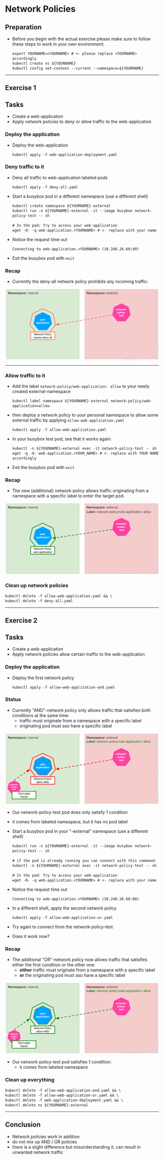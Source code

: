# Network Policies

## Preparation

* Before you begin with the actual exercise please make sure to follow these steps to work in your own environment:

  ```shell
  export YOURNAME=<YOURNAME> # <- please replace <YOURNAME> accordingly
  kubectl create ns ${YOURNAME}
  kubectl config set-context --current --namespace=${YOURNAME}
  ```

---

## Exercise 1

## Tasks

* Create a web-application
* Apply network policies to deny or allow traffic to the web-application

### Deploy the application

* Deploy the web-application

  ```shell
  kubectl apply -f web-application-deployment.yaml
  ```

### Deny traffic to it

* Deny all traffic to web-application labeled pods

  ```shell
  kubectl apply -f deny-all.yaml
  ```

* Start a busybox pod in a different namespace (use a different shell)

  ```shell
  kubectl create namespace ${YOURNAME}-external
  kubectl run -n ${YOURNAME}-external -it --image busybox network-policy-test -- sh
  
  # In the pod: Try to access your web-application
  wget -O- -q web-application.<YOURNAME> # <- replace with your name
  ```

* Notice the request time out

  ```text
  Connecting to web-application.<YOURNAME> (10.240.26.60:80)
  ```

* Exit the busybox pod with `exit`

### Recap

* Currently the deny-all network policy prohibits any incoming traffic: 

![Network Policy](img/netpol-exercise1-start.png)

---

### Allow traffic to it

* Add the label `network-policy/web-application: allow` to your newly created external-namespace

  ```shell
  kubectl label namespace ${YOURNAME}-external network-policy/web-application=allow
  ```

* then deploy a network policy to your personal namespace to allow some external traffic by applying `allow-web-application.yaml`

  ```shell
  kubectl apply -f allow-web-application.yaml
  ```

* In your busybox test pod, see that it works again:

  ```shell
  kubectl -n ${YOURNAME}-external exec -it network-policy-test -- sh
  wget -q -O- web-application.<YOUR_NAME> # <- replace with YOUR NAME accordingly
  ```

* Exit the busybox pod with `exit`

### Recap

* The new (additional) network policy allows traffic originating from a namespace with a specific label
to enter the target pod. 

![Network Policy](img/netpol-exercise1-finish.png)


### Clean up network policies

  ```shell
  kubectl delete -f allow-web-application.yaml && \
  kubectl delete -f deny-all.yaml
  ```

---

## Exercise 2

## Tasks

* Create a web-application
* Apply network policies allow certain traffic to the web-application

### Deploy the application

* Deploy the first network policy

  ```shell
  kubectl apply -f allow-web-application-and.yaml
  ```

### Status

* Currently "AND"-network policy only allows traffic that satisfies both conditions at the same time: 
  * traffic must originate from a namespace with a specific label
  * originating pod must aso have a specific label

![Network Policy](img/netpol-exercise2-AND-start.png)

* Our network-policy-test pod does only satisfy 1 condition
* it comes from labeled namespace, but it has no pod label

* Start a busybox pod in your "-external" namespace (use a different shell)

  ```shell
  kubectl run -n ${YOURNAME}-external -it --image busybox network-policy-test -- sh
  
  # if the pod is already running you can connect with this command:
  kubectl -n ${YOURNAME}-external exec -it network-policy-test -- sh
  
  # In the pod: Try to access your web-application
  wget -O- -q web-application.<YOURNAME> # <- replace with your name
  ```

* Notice the request time out

  ```text
  Connecting to web-application.<YOURNAME> (10.240.26.60:80)
  ```

* In a different shell, apply the second network policy

  ```shell
  kubectl apply -f allow-web-application-or.yaml
  ```

* Try again to connect from the network-policy-test
* Does it work now?

### Recap

* The additional "OR"-network policy now allows traffic that satisfies either the first condition
or the other one: 
  * **either** traffic must originate from a namespace with a specific label
  * **or** the originating pod must aso have a specific label
  
![Network Policy](img/netpol-exercise2-OR-finish.png)

* Our network-policy-test pod satisfies 1 condition:
  * it comes from labeled namespace

### Clean up everything

  ```shell
  kubectl delete -f allow-web-application-and.yaml && \
  kubectl delete -f allow-web-application-or.yaml && \
  kubectl delete -f web-application-deployment.yaml && \
  kubectl delete ns ${YOURNAME}-external
  ```

---

## Conclusion

* Network policies work in addition
* do not mix up AND / OR policies
* there is a slight difference but misunderstanding it, can result in unwanted network traffic
